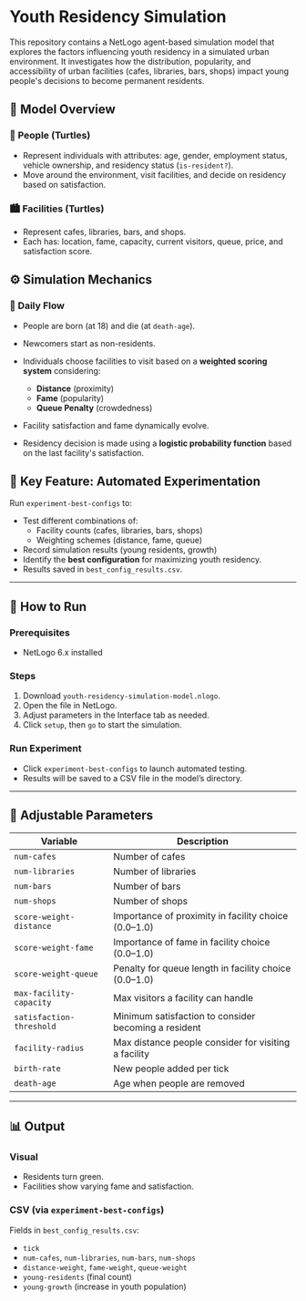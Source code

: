 # Youth Residency Simulation

This repository contains a NetLogo agent-based simulation model that explores the factors influencing youth residency in a simulated urban environment. It investigates how the distribution, popularity, and accessibility of urban facilities (cafes, libraries, bars, shops) impact young people's decisions to become permanent residents.

## 🧠 Model Overview

### 👤 People (Turtles)
- Represent individuals with attributes: age, gender, employment status, vehicle ownership, and residency status (`is-resident?`).
- Move around the environment, visit facilities, and decide on residency based on satisfaction.

### 🏙️ Facilities (Turtles)
- Represent cafes, libraries, bars, and shops.
- Each has: location, fame, capacity, current visitors, queue, price, and satisfaction score.

## ⚙️ Simulation Mechanics

### 🔄 Daily Flow
- People are born (at 18) and die (at `death-age`).
- Newcomers start as non-residents.
- Individuals choose facilities to visit based on a **weighted scoring system** considering:

  - **Distance** (proximity)
  - **Fame** (popularity)
  - **Queue Penalty** (crowdedness)

- Facility satisfaction and fame dynamically evolve.
- Residency decision is made using a **logistic probability function** based on the last facility's satisfaction.

## 🧪 Key Feature: Automated Experimentation

Run `experiment-best-configs` to:
- Test different combinations of:
  - Facility counts (cafes, libraries, bars, shops)
  - Weighting schemes (distance, fame, queue)
- Record simulation results (young residents, growth)
- Identify the **best configuration** for maximizing youth residency.
- Results saved in `best_config_results.csv`.

---

## 🚀 How to Run

### Prerequisites
- NetLogo 6.x installed 

### Steps
1. Download `youth-residency-simulation-model.nlogo`.
2. Open the file in NetLogo.
3. Adjust parameters in the Interface tab as needed.
4. Click `setup`, then `go` to start the simulation.

### Run Experiment
- Click `experiment-best-configs` to launch automated testing.
- Results will be saved to a CSV file in the model’s directory.

---

## 🔧 Adjustable Parameters

| Variable                  | Description                                               |
|--------------------------|-----------------------------------------------------------|
| `num-cafes`              | Number of cafes                                           |
| `num-libraries`          | Number of libraries                                       |
| `num-bars`               | Number of bars                                            |
| `num-shops`              | Number of shops                                           |
| `score-weight-distance`  | Importance of proximity in facility choice (0.0–1.0)      |
| `score-weight-fame`      | Importance of fame in facility choice (0.0–1.0)           |
| `score-weight-queue`     | Penalty for queue length in facility choice (0.0–1.0)     |
| `max-facility-capacity`  | Max visitors a facility can handle                        |
| `satisfaction-threshold` | Minimum satisfaction to consider becoming a resident      |
| `facility-radius`        | Max distance people consider for visiting a facility      |
| `birth-rate`             | New people added per tick                                 |
| `death-age`              | Age when people are removed                               |

---

## 📊 Output

### Visual
- Residents turn green.
- Facilities show varying fame and satisfaction.

### CSV (via `experiment-best-configs`)
Fields in `best_config_results.csv`:
- `tick`
- `num-cafes`, `num-libraries`, `num-bars`, `num-shops`
- `distance-weight`, `fame-weight`, `queue-weight`
- `young-residents` (final count)
- `young-growth` (increase in youth population)


